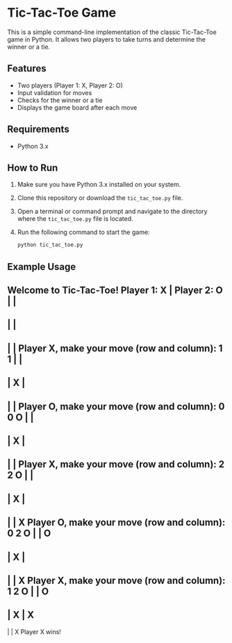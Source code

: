 # Tic-Tac-Toe Game

This is a simple command-line implementation of the classic Tic-Tac-Toe game in Python. It allows two players to take turns and determine the winner or a tie.

## Features

- Two players (Player 1: X, Player 2: O)
- Input validation for moves
- Checks for the winner or a tie
- Displays the game board after each move

## Requirements

- Python 3.x

## How to Run

1. Make sure you have Python 3.x installed on your system.
2. Clone this repository or download the `tic_tac_toe.py` file.
3. Open a terminal or command prompt and navigate to the directory where the `tic_tac_toe.py` file is located.
4. Run the following command to start the game:

   ```bash
   python tic_tac_toe.py

## Example Usage

Welcome to Tic-Tac-Toe!
Player 1: X | Player 2: O
   |   |
-----------
   |   |
-----------
   |   |
Player X, make your move (row and column):
1 1
   |   |
-----------
   | X |
-----------
   |   |
Player O, make your move (row and column):
0 0
 O |   |
-----------
   | X |
-----------
   |   |
Player X, make your move (row and column):
2 2
 O |   |
-----------
   | X |
-----------
   |   | X
Player O, make your move (row and column):
0 2
 O |   | O
-----------
   | X |
-----------
   |   | X
Player X, make your move (row and column):
1 2
 O |   | O
-----------
   | X | X
-----------
   |   | X
Player X wins!

